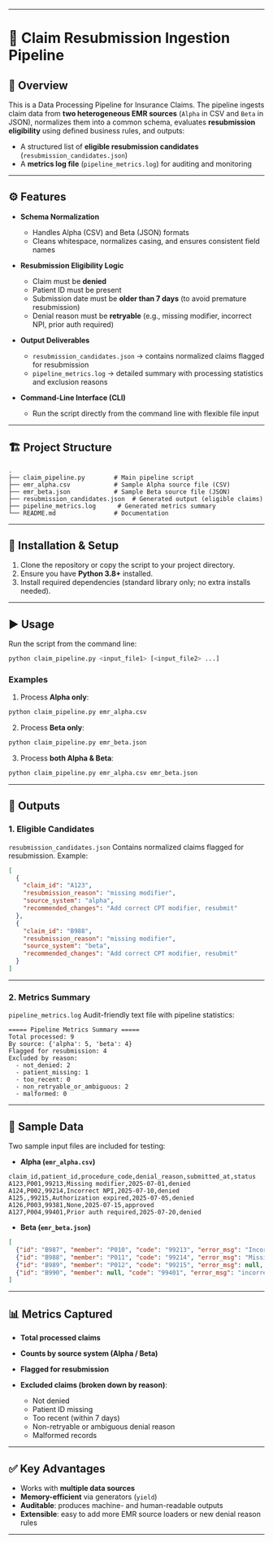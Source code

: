 
---

# 📌 Claim Resubmission Ingestion Pipeline

## 📖 Overview

This is a Data Processing Pipeline for Insurance Claims.
The pipeline ingests claim data from **two heterogeneous EMR sources** (`Alpha` in CSV and `Beta` in JSON), normalizes them into a common schema, evaluates **resubmission eligibility** using defined business rules, and outputs:

* A structured list of **eligible resubmission candidates** (`resubmission_candidates.json`)
* A **metrics log file** (`pipeline_metrics.log`) for auditing and monitoring

---

## ⚙️ Features

* **Schema Normalization**

  * Handles Alpha (CSV) and Beta (JSON) formats
  * Cleans whitespace, normalizes casing, and ensures consistent field names

* **Resubmission Eligibility Logic**

  * Claim must be **denied**
  * Patient ID must be present
  * Submission date must be **older than 7 days** (to avoid premature resubmission)
  * Denial reason must be **retryable** (e.g., missing modifier, incorrect NPI, prior auth required)

* **Output Deliverables**

  * `resubmission_candidates.json` → contains normalized claims flagged for resubmission
  * `pipeline_metrics.log` → detailed summary with processing statistics and exclusion reasons

* **Command-Line Interface (CLI)**

  * Run the script directly from the command line with flexible file input

---

## 🏗️ Project Structure

```
.
├── claim_pipeline.py        # Main pipeline script
├── emr_alpha.csv            # Sample Alpha source file (CSV)
├── emr_beta.json            # Sample Beta source file (JSON)
├── resubmission_candidates.json  # Generated output (eligible claims)
├── pipeline_metrics.log      # Generated metrics summary
└── README.md                # Documentation
```

---

## 🚀 Installation & Setup

1. Clone the repository or copy the script to your project directory.
2. Ensure you have **Python 3.8+** installed.
3. Install required dependencies (standard library only; no extra installs needed).

---

## ▶️ Usage

Run the script from the command line:

```bash
python claim_pipeline.py <input_file1> [<input_file2> ...]
```

### Examples

1. Process **Alpha only**:

```bash
python claim_pipeline.py emr_alpha.csv
```

2. Process **Beta only**:

```bash
python claim_pipeline.py emr_beta.json
```

3. Process **both Alpha & Beta**:

```bash
python claim_pipeline.py emr_alpha.csv emr_beta.json
```

---

## 📂 Outputs

### 1. **Eligible Candidates**

`resubmission_candidates.json`
Contains normalized claims flagged for resubmission. Example:

```json
[
  {
    "claim_id": "A123",
    "resubmission_reason": "missing modifier",
    "source_system": "alpha",
    "recommended_changes": "Add correct CPT modifier, resubmit"
  },
  {
    "claim_id": "B988",
    "resubmission_reason": "missing modifier",
    "source_system": "beta",
    "recommended_changes": "Add correct CPT modifier, resubmit"
  }
]
```

---

### 2. **Metrics Summary**

`pipeline_metrics.log`
Audit-friendly text file with pipeline statistics:

```
===== Pipeline Metrics Summary =====
Total processed: 9
By source: {'alpha': 5, 'beta': 4}
Flagged for resubmission: 4
Excluded by reason:
  - not_denied: 2
  - patient_missing: 1
  - too_recent: 0
  - non_retryable_or_ambiguous: 2
  - malformed: 0
```

---

## 🧪 Sample Data

Two sample input files are included for testing:

* **Alpha (`emr_alpha.csv`)**

```csv
claim_id,patient_id,procedure_code,denial_reason,submitted_at,status
A123,P001,99213,Missing modifier,2025-07-01,denied
A124,P002,99214,Incorrect NPI,2025-07-10,denied
A125,,99215,Authorization expired,2025-07-05,denied
A126,P003,99381,None,2025-07-15,approved
A127,P004,99401,Prior auth required,2025-07-20,denied
```

* **Beta (`emr_beta.json`)**

```json
[
  {"id": "B987", "member": "P010", "code": "99213", "error_msg": "Incorrect provider type", "date": "2025-07-03T00:00:00", "status": "denied"},
  {"id": "B988", "member": "P011", "code": "99214", "error_msg": "Missing modifier", "date": "2025-07-09T00:00:00", "status": "denied"},
  {"id": "B989", "member": "P012", "code": "99215", "error_msg": null, "date": "2025-07-10T00:00:00", "status": "approved"},
  {"id": "B990", "member": null, "code": "99401", "error_msg": "incorrect procedure", "date": "2025-07-01T00:00:00", "status": "denied"}
]
```

---

## 📊 Metrics Captured

* **Total processed claims**
* **Counts by source system (Alpha / Beta)**
* **Flagged for resubmission**
* **Excluded claims (broken down by reason)**:

  * Not denied
  * Patient ID missing
  * Too recent (within 7 days)
  * Non-retryable or ambiguous denial reason
  * Malformed records

---

## ✅ Key Advantages

* Works with **multiple data sources**
* **Memory-efficient** via generators (`yield`)
* **Auditable**: produces machine- and human-readable outputs
* **Extensible**: easy to add more EMR source loaders or new denial reason rules

---
